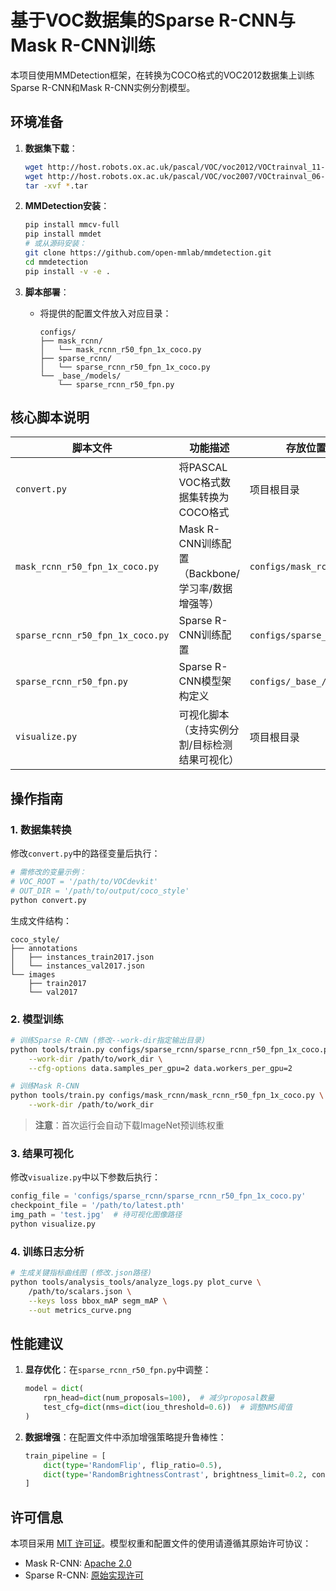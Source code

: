 
# 基于VOC数据集的Sparse R-CNN与Mask R-CNN训练
本项目使用MMDetection框架，在转换为COCO格式的VOC2012数据集上训练Sparse R-CNN和Mask R-CNN实例分割模型。

## 环境准备
1. **数据集下载**：
   ```bash
   wget http://host.robots.ox.ac.uk/pascal/VOC/voc2012/VOCtrainval_11-May-2012.tar
   wget http://host.robots.ox.ac.uk/pascal/VOC/voc2007/VOCtrainval_06-Nov-2007.tar
   tar -xvf *.tar
   ```

2. **MMDetection安装**：
   ```bash
   pip install mmcv-full
   pip install mmdet
   # 或从源码安装：
   git clone https://github.com/open-mmlab/mmdetection.git
   cd mmdetection
   pip install -v -e .
   ```

3. **脚本部署**：
   - 将提供的配置文件放入对应目录：
     ```
     configs/
     ├── mask_rcnn/
     │   └── mask_rcnn_r50_fpn_1x_coco.py
     ├── sparse_rcnn/
     │   └── sparse_rcnn_r50_fpn_1x_coco.py
     └── _base_/models/
         └── sparse_rcnn_r50_fpn.py
     ```

## 核心脚本说明
| 脚本文件                          | 功能描述                                                                 | 存放位置                     |
|-----------------------------------|--------------------------------------------------------------------------|------------------------------|
| `convert.py`                      | 将PASCAL VOC格式数据集转换为COCO格式                                    | 项目根目录                   |
| `mask_rcnn_r50_fpn_1x_coco.py`    | Mask R-CNN训练配置（Backbone/学习率/数据增强等）                         | `configs/mask_rcnn/`         |
| `sparse_rcnn_r50_fpn_1x_coco.py`  | Sparse R-CNN训练配置                                                    | `configs/sparse_rcnn/`       |
| `sparse_rcnn_r50_fpn.py`          | Sparse R-CNN模型架构定义                                                | `configs/_base_/models/`     |
| `visualize.py`                    | 可视化脚本（支持实例分割/目标检测结果可视化）                           | 项目根目录                   |

## 操作指南

### 1. 数据集转换
修改`convert.py`中的路径变量后执行：
```bash
# 需修改的变量示例：
# VOC_ROOT = '/path/to/VOCdevkit'
# OUT_DIR = '/path/to/output/coco_style'
python convert.py
```
生成文件结构：
```
coco_style/
├── annotations
│   ├── instances_train2017.json
│   └── instances_val2017.json
└── images
    ├── train2017
    └── val2017
```

### 2. 模型训练
```bash
# 训练Sparse R-CNN (修改--work-dir指定输出目录)
python tools/train.py configs/sparse_rcnn/sparse_rcnn_r50_fpn_1x_coco.py \
    --work-dir /path/to/work_dir \
    --cfg-options data.samples_per_gpu=2 data.workers_per_gpu=2

# 训练Mask R-CNN
python tools/train.py configs/mask_rcnn/mask_rcnn_r50_fpn_1x_coco.py \
    --work-dir /path/to/work_dir
```
> **注意**：首次运行会自动下载ImageNet预训练权重

### 3. 结果可视化
修改`visualize.py`中以下参数后执行：
```python
config_file = 'configs/sparse_rcnn/sparse_rcnn_r50_fpn_1x_coco.py'
checkpoint_file = '/path/to/latest.pth'
img_path = 'test.jpg'  # 待可视化图像路径
python visualize.py
```

### 4. 训练日志分析
```bash
# 生成关键指标曲线图 (修改.json路径)
python tools/analysis_tools/analyze_logs.py plot_curve \
    /path/to/scalars.json \
    --keys loss bbox_mAP segm_mAP \
    --out metrics_curve.png
```

## 性能建议
1. **显存优化**：在`sparse_rcnn_r50_fpn.py`中调整：
   ```python
   model = dict(
       rpn_head=dict(num_proposals=100),  # 减少proposal数量
       test_cfg=dict(nms=dict(iou_threshold=0.6))  # 调整NMS阈值
   )
   ```
2. **数据增强**：在配置文件中添加增强策略提升鲁棒性：
   ```python
   train_pipeline = [
       dict(type='RandomFlip', flip_ratio=0.5),
       dict(type='RandomBrightnessContrast', brightness_limit=0.2, contrast_limit=0.2),
   ]
   ```

## 许可信息
本项目采用 [MIT 许可证](LICENSE)。模型权重和配置文件的使用请遵循其原始许可协议：
- Mask R-CNN: [Apache 2.0](https://github.com/open-mmlab/mmdetection/blob/master/LICENSE)
- Sparse R-CNN: [原始实现许可](https://github.com/PeizeSun/SparseR-CNN/blob/main/LICENSE)

